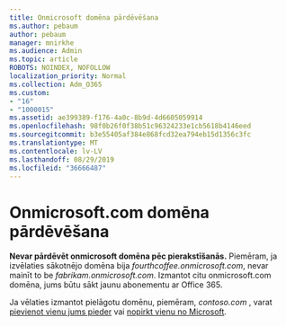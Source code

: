 ```yaml
---
title: Onmicrosoft domēna pārdēvēšana
ms.author: pebaum
author: pebaum
manager: mnirkhe
ms.audience: Admin
ms.topic: article
ROBOTS: NOINDEX, NOFOLLOW
localization_priority: Normal
ms.collection: Adm_O365
ms.custom:
- "16"
- "1000015"
ms.assetid: ae399389-f176-4a0c-8b9d-4d6605059914
ms.openlocfilehash: 98f0b26f0f38b51c96324233e1cb5618b4146eed
ms.sourcegitcommit: b3e55405af384e868fcd32ea794eb15d1356c3fc
ms.translationtype: MT
ms.contentlocale: lv-LV
ms.lasthandoff: 08/29/2019
ms.locfileid: "36666487"
---
```

# <a name="rename-your-onmicrosoftcom-domain"></a>Onmicrosoft.com domēna pārdēvēšana

 **Nevar pārdēvēt onmicrosoft domēna pēc pierakstīšanās.** Piemēram, ja izvēlaties sākotnējo domēna bija *fourthcoffee.onmicrosoft.com*, nevar mainīt to be *fabrikam.onmicrosoft.com*. Izmantot citu onmicrosoft.com domēna, jums būtu sākt jaunu abonementu ar Office 365.
  
Ja vēlaties izmantot pielāgotu domēnu, piemēram, *contoso.com* , varat [pievienot vienu jums pieder](https://support.office.com/article/6383f56d-3d09-4dcb-9b41-b5f5a5efd611) vai [nopirkt vienu no Microsoft](https://support.office.com/article/1561140a-16a9-4a02-822d-a989250e479d).
  